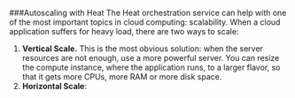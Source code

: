 ###Autoscaling with Heat
The Heat orchestration service can help with one of the most important topics in cloud computing: scalability. When a cloud application suffers for heavy load, there are two ways to scale:

1. **Vertical Scale.** This is the most obvious solution: when the server resources are not enough, use a more powerful server. You can resize the compute instance, where the application runs, to a larger flavor, so that it gets more CPUs, more RAM or more disk space.
2. **Horizontal Scale**:
